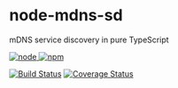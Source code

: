 # node-mdns-sd
mDNS service discovery in pure TypeScript

[![node](https://img.shields.io/node/v/mdns-sd.svg) ![npm](https://img.shields.io/npm/v/mdns-sd.svg)](https://www.npmjs.com/package/mdns-sd)

[![Build Status](https://img.shields.io/circleci/project/github/AlCalzone/node-mdns-sd.svg)](https://circleci.com/gh/AlCalzone/node-mdns-sd)
[![Coverage Status](https://img.shields.io/coveralls/github/AlCalzone/node-mdns-sd.svg)](https://coveralls.io/github/AlCalzone/node-mdns-sd)
